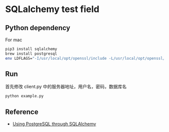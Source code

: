 # SQLalchemy test field

## Python dependency

For mac

```bash
pip3 install sqlalchemy
brew install postgresql
env LDFLAGS="-I/usr/local/opt/openssl/include -L/usr/local/opt/openssl/lib" pip install psycopg2
```

## Run

首先修改 client.py 中的服务器地址，用户名，密码，数据库名

```bash
python example.py
```

## Reference

* [Using PostgreSQL through SQLAlchemy](https://www.compose.com/articles/using-postgresql-through-sqlalchemy/)
